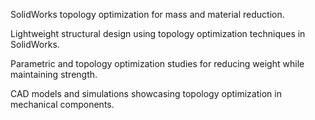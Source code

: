 SolidWorks topology optimization for mass and material reduction.

Lightweight structural design using topology optimization techniques in SolidWorks.

Parametric and topology optimization studies for reducing weight while maintaining strength.

CAD models and simulations showcasing topology optimization in mechanical components.
